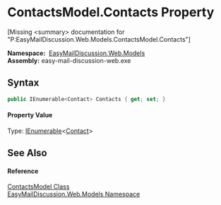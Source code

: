 ContactsModel.Contacts Property
===============================

[Missing &lt;summary> documentation for "P:EasyMailDiscussion.Web.Models.ContactsModel.Contacts"]


  **Namespace:**  [EasyMailDiscussion.Web.Models][1]  
  **Assembly:** easy-mail-discussion-web.exe

Syntax
------

```csharp
public IEnumerable<Contact> Contacts { get; set; }
```

#### Property Value
Type: [IEnumerable][2]&lt;[Contact][3]>

See Also
--------

#### Reference
[ContactsModel Class][4]  
[EasyMailDiscussion.Web.Models Namespace][1]  

[1]: ../README.md
[2]: https://docs.microsoft.com/dotnet/api/system.collections.generic.ienumerable-1
[3]: ../../EasyMailDiscussion.Common.Database/Contact/README.md
[4]: README.md